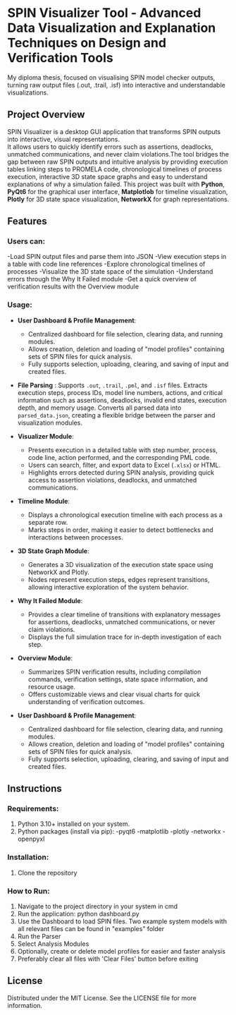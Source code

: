 # SPIN Visualizer Tool - Advanced Data Visualization and Explanation Techniques on Design and Verification Tools

My diploma thesis, focused on visualising SPIN model checker outputs, turning raw output files (.out, .trail, .isf) into interactive and understandable visualizations.

## Project Overview 
SPIN Visualizer is a desktop GUI application that transforms SPIN outputs into interactive, visual representations.  
It allows users to quickly identify errors such as assertions, deadlocks, unmatched communications, and never claim violations.The tool bridges the gap between raw SPIN outputs and intuitive analysis by providing execution tables linking steps to PROMELA code, chronological timelines of process execution, interactive 3D state space graphs and easy to understand explanations of why a simulation failed. This project was built with **Python**, **PyQt6** for the graphical user interface, **Matplotlob** for timeline visualization, **Plotly** for 3D state space visualization, **NetworkX** for graph representations. 

## Features

### **Users can:**

-Load SPIN output files and parse them into JSON
-View execution steps in a table with code line references
-Explore chronological timelines of processes
-Visualize the 3D state space of the simulation
-Understand errors through the Why It Failed module
-Get a quick overview of verification results with the Overview module

### **Usage**:
- **User Dashboard & Profile Management**:  
  - Centralized dashboard for file selection, clearing data, and running modules.  
  - Allows creation, deletion and loading of "model profiles" containing sets of SPIN files for quick analysis. 
  - Fully supports selection, uploading, clearing, and saving of input and created files.

- **File Parsing** : Supports `.out`, `.trail`, `.pml`, and `.isf` files. Extracts execution steps, process IDs, model line numbers, actions, and critical information such as assertions, deadlocks, invalid end states, execution depth, and memory usage. Converts all parsed data into `parsed_data.json`, creating a flexible bridge between the parser and visualization modules.

- **Visualizer Module**:  
  - Presents execution in a detailed table with step number, process, code line, action performed, and the corresponding PML code.  
  - Users can search, filter, and export data to Excel (`.xlsx`) or HTML.  
  - Highlights errors detected during SPIN analysis, providing quick access to assertion violations, deadlocks, and unmatched communications.

- **Timeline Module**:  
  - Displays a chronological execution timeline with each process as a separate row.  
  - Marks steps in order, making it easier to detect bottlenecks and interactions between processes.

- **3D State Graph Module**:  
  - Generates a 3D visualization of the execution state space using NetworkX and Plotly.  
  - Nodes represent execution steps, edges represent transitions, allowing interactive exploration of the system behavior.

- **Why It Failed Module**:  
  - Provides a clear timeline of transitions with explanatory messages for assertions, deadlocks, unmatched communications, or never claim violations.  
  - Displays the full simulation trace for in-depth investigation of each step.

- **Overview Module**:  
  - Summarizes SPIN verification results, including compilation commands, verification settings, state space information, and resource usage.  
  - Offers customizable views and clear visual charts for quick understanding of verification outcomes.

- **User Dashboard & Profile Management**:  
  - Centralized dashboard for file selection, clearing data, and running modules.  
  - Allows creation, deletion and loading of "model profiles" containing sets of SPIN files for quick analysis. 
  - Fully supports selection, uploading, clearing, and saving of input and created files.  

## Instructions

### Requirements:
1. Python 3.10+ installed on your system.
2. Python packages (install via pip):
   -pyqt6
   -matplotlib
   -plotly
   -networkx
   -openpyxl

### Installation:
1. Clone the repository

### How to Run:
1. Navigate to the project directory in your system in cmd
2. Run the application:
   python dashboard.py
3. Use the Dashboard to load SPIN files. Two example system models with all relevant files can be found in "examples" folder
4. Run the Parser
5. Select Analysis Modules
6. Optionally, create or delete model profiles for easier and faster analysis
7. Preferably clear all files with 'Clear Files' button before exiting

## License
Distributed under the MIT License. See the LICENSE file for more information.

